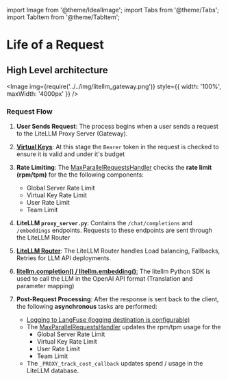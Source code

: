import Image from '@theme/IdealImage';
import Tabs from '@theme/Tabs';
import TabItem from '@theme/TabItem';

# Life of a Request

## High Level architecture

<Image img={require('../../img/litellm_gateway.png')} style={{ width: '100%', maxWidth: '4000px' }} />


### Request Flow 

1. **User Sends Request**: The process begins when a user sends a request to the LiteLLM Proxy Server (Gateway).

2. [**Virtual Keys**](../virtual_keys): At this stage the `Bearer` token in the request is checked to ensure it is valid and under it's budget

3. **Rate Limiting**: The [MaxParallelRequestsHandler](https://github.com/BerriAI/litellm/blob/main/litellm/proxy/hooks/parallel_request_limiter.py) checks the **rate limit (rpm/tpm)** for the the following components:
    - Global Server Rate Limit
    - Virtual Key Rate Limit
    - User Rate Limit
    - Team Limit

4. **LiteLLM `proxy_server.py`**: Contains the `/chat/completions` and `/embeddings` endpoints. Requests to these endpoints are sent through the LiteLLM Router

5. [**LiteLLM Router**](../routing): The LiteLLM Router handles Load balancing, Fallbacks, Retries for LLM API deployments.

6. [**litellm.completion() / litellm.embedding()**:](../index#litellm-python-sdk) The litellm Python SDK is used to call the LLM in the OpenAI API format (Translation and parameter mapping)

7. **Post-Request Processing**: After the response is sent back to the client, the following **asynchronous** tasks are performed:
   - [Logging to LangFuse (logging destination is configurable)](./logging)
   - The [MaxParallelRequestsHandler](https://github.com/BerriAI/litellm/blob/main/litellm/proxy/hooks/parallel_request_limiter.py) updates the rpm/tpm usage for the 
        - Global Server Rate Limit
        - Virtual Key Rate Limit
        - User Rate Limit
        - Team Limit
    - The `_PROXY_track_cost_callback` updates spend / usage in the LiteLLM database.
